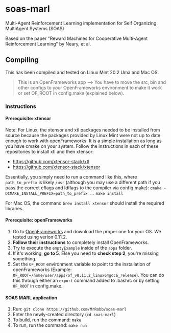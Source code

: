 # soas-marl
Multi-Agent Reinforcement Learning implementation for Self Organizing MultiAgent Systems (SOAS)

Based on the paper "Reward Machines for Cooperative Multi-Agent Reinforcement Learning" by Neary, et al.

## Compiling

This has been compiled and tested on Linux Mint 20.2 Uma and Mac OS. 

> This is an OpenFrameworks app --> You have to move the src, bin and other configs to your OpenFrameworks environment to make it work or set OF_ROOT in config.make (explained below).

### Instructions

#### Prerequisite: xtensor
Note: For Linux, the xtensor and xtl packages needed to be installed from source because the packages provided by Linux Mint were not up to date enough to work with openFrameworks. It is a simple installation as long as you have cmake on your system. Follow the instructions in each of these repositories to install xtl and then xtensor:
* https://github.com/xtensor-stack/xtl
* https://github.com/xtensor-stack/xtensor

Essentially, you simply need to run a command like this, where `path_to_prefix` is likely `/usr` (although you may use a different path if you pass the correct cflags and ldflags to the compiler via config.make):
`cmake -DCMAKE_INSTALL_PREFIX=path_to_prefix ..`
`make install`

For Mac OS, the command `brew install xtensor` should install the required libraries.

#### Prerequisite: openFrameworks

1. Go to [OpenFrameworks](http://openframeworks.cc/download/) and download the proper one for your OS. We tested using verion 0.11.2.
2. **Follow their instructions** to completely install OpenFrameworks.
3. Try to execute the `emptyExample` inside of the `apps` folder.
4. If it's working, **go to 5**. Else you need to **check step 2**, you're missing something.
5. Set the `OF_ROOT` environment variable to point to the installation of openFrameworks (Example: `OF_ROOT=/home/user/apps/of_v0.11.2_linux64gcc6_release`). You can do this through either an `export` command added to .bashrc or by setting `OF_ROOT` in config.make.

#### SOAS MARL application
1. Run: `git clone https://github.com/MrRobb/soas-marl`
2. Enter the newly-created directory (`cd soas-marl`)
3. To build, run the command: `make`
4. To run, run the command: `make run`
